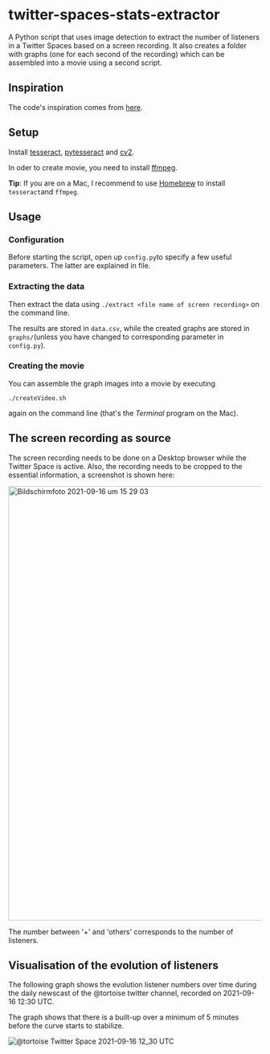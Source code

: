 # twitter-spaces-stats-extractor
A Python script that uses image detection to extract the number of listeners in a Twitter Spaces based on a screen recording. It also creates a folder with graphs (one for each second of the recording) which can be assembled into a movie using a second script.

## Inspiration
The code's inspiration comes from [here](https://dev.to/video/introduction-to-text-detection-using-opencv-and-pytesseract-3he2).

## Setup
Install [tesseract](https://github.com/tesseract-ocr/tesseract), [pytesseract](https://pypi.org/project/pytesseract/) and [cv2](https://pypi.org/project/opencv-python/).

In oder to create movie, you need to install [ffmpeg](https://ffmpeg.org).

**Tip**: If you are on a Mac, I recommend to use [Homebrew](https://brew.sh/index_de) to install ```tesseract```and ```ffmpeg```.

## Usage

### Configuration
Before starting the script, open up ```config.py```to specify a few useful parameters. The latter are explained in file.


### Extracting the data
Then extract the data using
```./extract <file name of screen recording>```
on the command line.

The results are stored in ```data.csv```, while the created graphs are stored in ```graphs/```(unless you have changed to corresponding parameter in ```config.py```).

### Creating the movie
You can assemble the graph images into a movie by executing

```./createVideo.sh```

again on the command line (that's the *Terminal* program on the Mac).


## The screen recording as source
The screen recording needs to be done on a Desktop browser while the Twitter Space is active. Also, the recording needs to be cropped to the essential information, a screenshot is shown here:

<img width="865" alt="Bildschirmfoto 2021-09-16 um 15 29 03" src="https://user-images.githubusercontent.com/5444043/133624480-f1451c42-4f77-41be-9668-68d37aaab039.png">

The number between '+' and 'others' corresponds to the number of listeners.

## Visualisation of the evolution of listeners
The following graph shows the evolution listener numbers over time during the daily newscast of the @tortoise twitter channel, recorded on 2021-09-16 12:30 UTC.

The graph shows that there is a built-up over a minimum of 5 minutes before the curve starts to stabilize. 

![@tortoise Twitter Space 2021-09-16 12_30 UTC](https://user-images.githubusercontent.com/5444043/133624648-317e4d19-174e-4920-b1d1-05fda2998f59.png)
